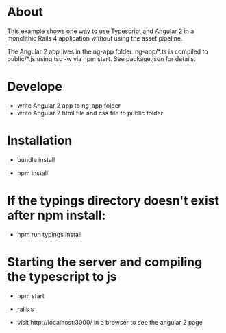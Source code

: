 # About

This example shows one way to use Typescript and Angular 2 in a
monolithic Rails 4 application *without* using the asset pipeline.

The Angular 2 app lives in the ng-app folder. ng-app/\*.ts is compiled
to public/\*.js using tsc -w via npm start. See package.json for
details.

# Develope
- write Angular 2 app to ng-app folder
- write Angular 2 html file and css file to public folder

# Installation

* bundle install

* npm install

# If the typings directory doesn't exist after npm install:

* npm run typings install


# Starting the server and compiling the typescript to js

* npm start

* rails s

* visit http://localhost:3000/ in a browser to see the angular 2 page

